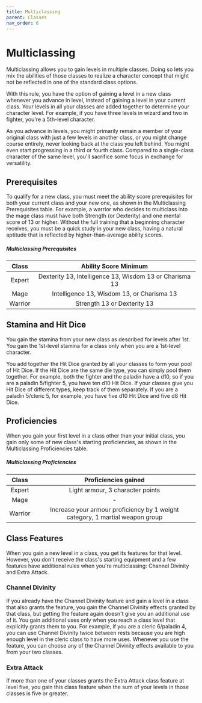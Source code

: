 ```yaml
---
title: Multiclassing
parent: Classes
nav_order: 6
---
```


# Multiclassing
Multiclassing allows you to gain levels in multiple classes. Doing so lets you mix the abilities of those classes to realize a character concept that might not be reflected in one of the standard class options.

With this rule, you have the option of gaining a level in a new class whenever you advance in level, instead of gaining a level in your current class. Your levels in all your classes are added together to determine your character level. For example, if you have three levels in wizard and two in fighter, you're a 5th-level character.

As you advance in levels, you might primarily remain a member of your original class with just a few levels in another class, or you might change course entirely, never looking back at the class you left behind. You might even start progressing in a third or fourth class. Compared to a single-class character of the same level, you'll sacrifice some focus in exchange for versatility.

## Prerequisites
To qualify for a new class, you must meet the ability score prerequisites for both your current class and your new one, as shown in the Multiclassing Prerequisites table. For example, a warrior who decides to multiclass into the mage class must have both Strength (or Dexterity) and one mental score of 13 or higher. Without the full training that a beginning character receives, you must be a quick study in your new class, having a natural aptitude that is reflected by higher-than-average ability scores.

##### Multiclassing Prerequisites

| Class | Ability Score Minimum |
|:-----:|:---------------------:|
| Expert | Dexterity 13, Intelligence 13, Wisdom 13 or Charisma 13 |
| Mage | Intelligence 13, Wisdom 13, or Charisma 13 |
| Warrior |  Strength 13 or Dexterity 13 |

## Stamina and Hit Dice
You gain the stamina from your new class as described for levels after 1st. You gain the 1st-level stamina for a class only when you are a 1st-level character.

You add together the Hit Dice granted by all your classes to form your pool of Hit Dice. If the Hit Dice are the same die type, you can simply pool them together. For example, both the fighter and the paladin have a d10, so if you are a paladin 5/fighter 5, you have ten d10 Hit Dice. If your classes give you Hit Dice of different types, keep track of them separately. If you are a paladin 5/cleric 5, for example, you have five d10 Hit Dice and five d8 Hit Dice.

## Proficiencies
When you gain your first level in a class other than your initial class, you gain only some of new class's starting proficiencies, as shown in the Multiclassing Proficiencies table.

##### Multiclassing Proficiencies

| Class | Proficiencies gained |
|:-----:|:---------------------:|
| Expert | Light armour, 3 character points |
| Mage | - |
| Warrior | Increase your armour proficiency by 1 weight category, 1 martial weapon group |

## Class Features
When you gain a new level in a class, you get its features for that level. However, you don't receive the class's starting equipment and a few features have additional rules when you're multiclassing: Channel Divinity and Extra Attack.

### Channel Divinity
If you already have the Channel Divinity feature and gain a level in a class that also grants the feature, you gain the Channel Divinity effects granted by that class, but getting the feature again doesn't give you an additional use of it. You gain additional uses only when you reach a class level that explicitly grants them to you. For example, if you are a cleric 6/paladin 4, you can use Channel Divinity twice between rests because you are high enough level in the cleric class to have more uses. Whenever you use the feature, you can choose any of the Channel Divinity effects available to you from your two classes.

### Extra Attack
If more than one of your classes grants the Extra Attack class feature at level five, you gain this class feature when the sum of your levels in those classes is five or greater.
